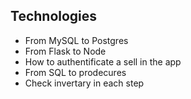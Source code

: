 ## Technologies

- From MySQL to Postgres
- From Flask to Node
- How to authentificate a sell in the app 
- From SQL to prodecures
- Check invertary in each step